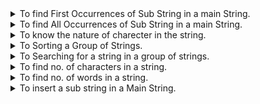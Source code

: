 <details>
<summary>To find First Occurrences of Sub String in a main String.
</summary>
Problem 1:- A Python Program to display First occurrence of a sub String in a given main string.
</details>

<details>
<summary>To find All Occurrences of Sub String in a main String.
</summary>
Problem 2:- A Python Program to display all positions of a sub String in a given main string.
</details>

<details>
<summary>To know the nature of charecter in the string.
</summary>
Problem 3:- A Python Program to know the type of Character entered by the user.
</details>

<details>
<summary>To Sorting a Group of Strings.
</summary>
Problem 4:- A Python Program to sort a group of strings into alphabetical order.
</details>

<details>
<summary>To Searching for a string in a group of strings.
</summary>
Problem 5:- A Python Program to search for the position of a string in a given group fo strings.
</details>

<details>
<summary>To find no. of characters in a string.
</summary>
Problem 6:- A Python Program to find the length of a string without using len() function.
</details>

<details>
<summary>To find no. of words in a string.
</summary>
Problem 7:- A Python Program to find the number of words in a string.
</details>

<details>
<summary>To insert a sub string in a Main String.
</summary>
Problem 8:- A Python Program to insert a sub string in a string in a particular position.
</details>